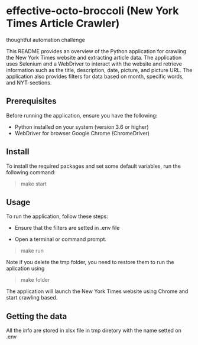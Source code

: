 # effective-octo-broccoli (New York Times Article Crawler)
thoughtful automation challenge

This README provides an overview of the Python application for crawling the New York Times website and extracting article data. The application uses Selenium and a WebDriver to interact with the website and retrieve information such as the title, description, date, picture, and picture URL. The application also provides filters for data based on month, specific words, and NYT-sections.

## Prerequisites

Before running the application, ensure you have the following:

- Python installed on your system (version 3.6 or higher)
- WebDriver for browser Google Chrome (ChromeDriver)

## Install 

To install the required packages and set some default variables, run the following command:

> make start


## Usage

To run the application, follow these steps:

- Ensure that the filters are setted in .env file

- Open a terminal or command prompt.

> make run

Note if you delete the tmp folder, you need to restore them to run the aplication using

>make folder

The application will launch the New York Times website using Chrome and start crawling based.

## Getting the data

All the info are stored in xlsx file in tmp diretory with the name setted on .env